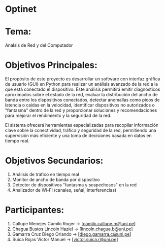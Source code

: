 # Optinet
# Tema: 
Analsis de Red y del Computador
# Objetivos Principales:
El propósito de este proyecto es desarrollar un software con interfaz gráfica de usuario (GUI) en Python para realizar un análisis avanzado de la red a la que está conectado el dispositivo. Este análisis permitirá emitir diagnósticos aproximados sobre el estado de la red, evaluar la distribución del ancho de banda entre los dispositivos conectados, detectar anomalías como picos de latencia o caídas en la velocidad, identificar dispositivos no autorizados o "fantasma" dentro de la red y proporcionar soluciones y recomendaciones para mejorar el rendimiento y la seguridad de la red.

El sistema ofrecerá herramientas especializadas para recopilar información clave sobre la conectividad, tráfico y seguridad de la red, permitiendo una supervisión más eficiente y una toma de decisiones basada en datos en tiempo real.
# Objetivos Secundarios:
1. Análisis de tráfico en tiempo real
2. Monitor de ancho de banda por dispositivo
3. Detector de dispositivos "fantasma y sospechosos" en la red
4. Analizador de Wi-Fi (canales, señal, interferencias)
   
# ****Participantes:****
1. Callupe Menejes Camilo Roger                        -> [camilo.callupe.m@uni.pe]
2. Chagua Bustos Lincoln Haziel                        -> [lincoln.chagua.b@uni.pe]
3. Gamarra Cruz Diego Orlando                          -> [diego.gamarra.c@uni.pe]
4. Suica Rojas Victor Manuel                           -> [victor.suica.r@uni.pe]
   
